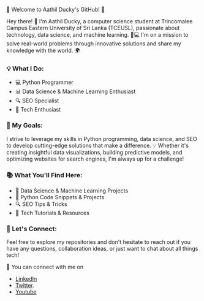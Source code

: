 🚀 Welcome to Aathil Ducky's GitHub! 🌟

Hey there! 👋 I'm Aathil Ducky, a computer science student at Trincomalee Campus Eastern University of Sri Lanka (TCEUSL), passionate about technology, data science, and machine learning. 🤖💻 I'm on a mission to solve real-world problems through innovative solutions and share my knowledge with the world. 🌍

### 💡 What I Do:

- 💻 Python Programmer
- 📊 Data Science & Machine Learning Enthusiast
- 🔍 SEO Specialist
- 🚀 Tech Enthusiast

### 🌟 My Goals:

I strive to leverage my skills in Python programming, data science, and SEO to develop cutting-edge solutions that make a difference. 💡 Whether it's creating insightful data visualizations, building predictive models, and optimizing websites for search engines, I'm always up for a challenge!

### 📚 What You'll Find Here:

- 🧠 Data Science & Machine Learning Projects
- 🐍 Python Code Snippets & Projects
- 🔍 SEO Tips & Tricks
- 🚀 Tech Tutorials & Resources

### 🚀 Let's Connect:

Feel free to explore my repositories and don't hesitate to reach out if you have any questions, collaboration ideas, or just want to chat about all things tech! 

🌟 You can connect with me on 

- [LinkedIn](https://www.linkedin.com/in/aathil-ducky-95b12a218)
- [Twitter](https://twitter.com/AathilDucky).
- [Youtube](https://www.youtube.com/@aathilducky)
